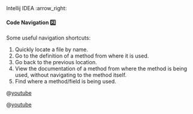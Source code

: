<link rel="stylesheet" href="{{baseUrl}}/css/textbook.css">

<div class="website-content">

<div id="path">Intellij IDEA :arrow_right: </div>

<div id="title">

#### Code Navigation :two:

</div>

<div id="body">

Some useful navigation shortcuts:

1. Quickly locate a file by name.
1. Go to the definition of a method from where it is used.
1. Go back to the previous location.
1. View the documentation of a method from where the method is being used, without navigating to the method itself.
1. Find where a method/field is being used.

<panel header="Intellij IDEA Code Navigation (Basics) :star::star:" alt="basics" expanded>

@[youtube](f885wy42IcM)

</panel>

<panel header="Intellij IDEA Code Navigation (Advanced) :star::star::star:" alt="basics" >

@[youtube](IiHZPvmVICg)

</panel>

</div>
<div id="extras">
</div>

</div>
